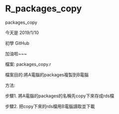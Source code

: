 # R_packages_copy
packages_copy

今天是 2019/1/10

初學 GitHub

加油啦~~~

檔案: packages_copy.r

檔案目的:將A電腦的packages複製到B電腦

方法:

  步驟1. 將A電腦的packages的名稱先copy下來存成rds檔
  
  步驟2. 把copy下來的rds檔用B電腦讀取並下載
